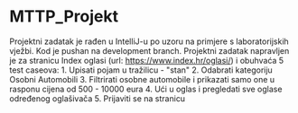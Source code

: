# MTTP_Projekt
Projektni zadatak je rađen u IntelliJ-u po uzoru na primjere s laboratorijskih vježbi.
Kod je pushan na development branch.
Projektni zadatak napravljen je za stranicu Index oglasi (url: https://www.index.hr/oglasi/) i obuhvaća 5 test caseova:
                  1. Upisati pojam u tražilicu - "stan"
                  2. Odabrati kategoriju Osobni Automobili
                  3. Filtrirati osobne automobile i prikazati samo one u rasponu cijena od 500 - 10000 eura
                  4. Ući u oglas i pregledati sve oglase određenog oglašivača
                  5. Prijaviti se na stranicu
